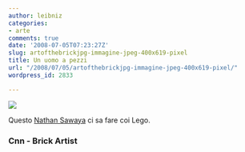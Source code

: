 ```yaml
---
author: leibniz
categories:
- arte
comments: true
date: '2008-07-05T07:23:27Z'
slug: artofthebrickjpg-immagine-jpeg-400x619-pixel
title: Un uomo a pezzi
url: "/2008/07/05/artofthebrickjpg-immagine-jpeg-400x619-pixel/"
wordpress_id: 2833

---
```

![]()  
[![](http://www.brickartist.com/gallery/ArtoftheBrick.jpg)](http://www.brickartist.com)  

Questo [Nathan Sawaya](http://edition.cnn.com/2008/SHOWBIZ/07/04/lego.artist/index.html#cnnSTCText) ci sa fare coi Lego.

### Cnn - Brick Artist
